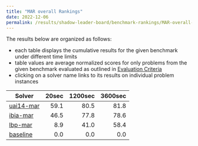 ```yaml
---
title: "MAR overall Rankings"
date: 2022-12-06
permalink: /results/shadow-leader-board/benchmark-rankings/MAR-overall-rankings
---
```




The results below are organized as follows:
- each table displays the cumulative results for the given benchmark under different time limits
- table values are average normalized scores for only problems from the given benchmark evaluated as outlined in [Evaluation Criteria](https://uaicompetition.github.io/uci-2022/results/evaluation-criteria/)
- clicking on a solver name links to its results on individual problem instances


|                      Solver                       | 20sec | 1200sec | 3600sec |
| ------------------------------------------------- | ----: | ------: | ------: |
| [uai14-mar](../solver-scores/uai14-mar-scores.md) |  59.1 |    80.5 |    81.8 |
| [ibia-mar](../solver-scores/ibia-mar-scores.md)   |  46.5 |    77.8 |    78.6 |
| [lbp-mar](../solver-scores/lbp-mar-scores.md)     |   8.9 |    41.0 |    58.4 |
| [baseline](../solver-scores/baseline-scores.md)   |   0.0 |     0.0 |     0.0 |

